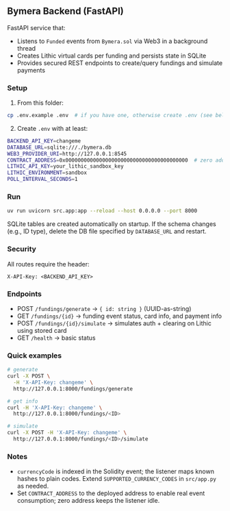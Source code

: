 ## Bymera Backend (FastAPI)

FastAPI service that:
- Listens to `Funded` events from `Bymera.sol` via Web3 in a background thread
- Creates Lithic virtual cards per funding and persists state in SQLite
- Provides secured REST endpoints to create/query fundings and simulate payments

### Setup
1) From this folder:
```bash
cp .env.example .env  # if you have one, otherwise create .env (see below)
```
2) Create `.env` with at least:
```bash
BACKEND_API_KEY=changeme
DATABASE_URL=sqlite:///./bymera.db
WEB3_PROVIDER_URI=http://127.0.0.1:8545
CONTRACT_ADDRESS=0x0000000000000000000000000000000000000000  # zero address = listener no-op
LITHIC_API_KEY=your_lithic_sandbox_key
LITHIC_ENVIRONMENT=sandbox
POLL_INTERVAL_SECONDS=1
```

### Run
```bash
uv run uvicorn src.app:app --reload --host 0.0.0.0 --port 8000
```

SQLite tables are created automatically on startup. If the schema changes (e.g., ID type), delete the DB file specified by `DATABASE_URL` and restart.

### Security
All routes require the header:
```
X-API-Key: <BACKEND_API_KEY>
```

### Endpoints
- POST `/fundings/generate` → `{ id: string }` (UUID-as-string)
- GET `/fundings/{id}` → funding event status, card info, and payment info
- POST `/fundings/{id}/simulate` → simulates auth + clearing on Lithic using stored card
- GET `/health` → basic status

### Quick examples
```bash
# generate
curl -X POST \
  -H 'X-API-Key: changeme' \
  http://127.0.0.1:8000/fundings/generate

# get info
curl -H 'X-API-Key: changeme' \
  http://127.0.0.1:8000/fundings/<ID>

# simulate
curl -X POST -H 'X-API-Key: changeme' \
  http://127.0.0.1:8000/fundings/<ID>/simulate
```

### Notes
- `currencyCode` is indexed in the Solidity event; the listener maps known hashes to plain codes. Extend `SUPPORTED_CURRENCY_CODES` in `src/app.py` as needed.
- Set `CONTRACT_ADDRESS` to the deployed address to enable real event consumption; zero address keeps the listener idle.
